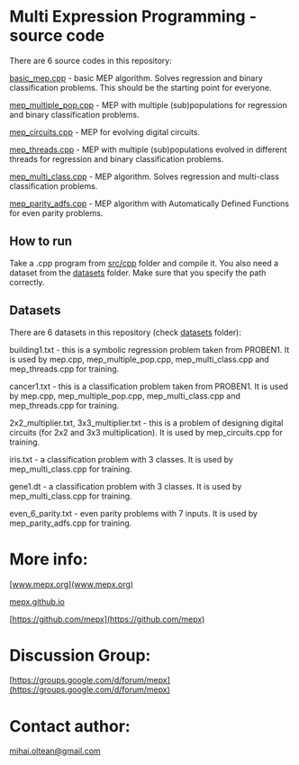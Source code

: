# Multi Expression Programming - source code

There are 6 source codes in this repository:

[basic_mep.cpp](src/cpp/basic_mep.cpp) - basic MEP algorithm. Solves regression and binary classification problems. This should be the starting point for everyone.

[mep_multiple_pop.cpp](src/cpp/mep_multiple_pop.cpp) - MEP with multiple (sub)populations for regression and binary classification problems.

[mep_circuits.cpp](src/cpp/mep_circuits.cpp) - MEP for evolving digital circuits.

[mep_threads.cpp](src/cpp/mep_threads.cpp) - MEP with multiple (sub)populations evolved in different threads for regression and binary classification problems.

[mep_multi_class.cpp](src/cpp/mep_multi_class.cpp) - MEP algorithm. Solves regression and multi-class classification problems.

[mep_parity_adfs.cpp](src/cpp/mep_parity_adfs.cpp) - MEP algorithm with Automatically Defined Functions for even parity problems.

## How to run

Take a .cpp program from [src/cpp](src/cpp) folder and compile it.
You also need a dataset from the [datasets](datasets) folder. Make sure that you specify the path correctly.

## Datasets

There are 6 datasets in this repository (check [datasets](datasets) folder):

building1.txt - this is a symbolic regression problem taken from PROBEN1. It is used by mep.cpp, mep_multiple_pop.cpp, mep_multi_class.cpp and mep_threads.cpp for training.

cancer1.txt - this is a classification problem taken from PROBEN1. It is used by mep.cpp, mep_multiple_pop.cpp, mep_multi_class.cpp and mep_threads.cpp for training.

2x2_multiplier.txt, 3x3_multiplier.txt - this is a problem of designing digital circuits (for 2x2 and 3x3 multiplication). It is used by mep_circuits.cpp for training.

iris.txt - a classification problem with 3 classes. It is used by mep_multi_class.cpp for training.

gene1.dt - a classification problem with 3 classes. It is used by mep_multi_class.cpp for training.

even_6_parity.txt - even parity problems with 7 inputs. It is used by mep_parity_adfs.cpp for training.

# More info:

[www.mepx.org](www.mepx.org)

[mepx.github.io](https://mepx.github.io)

[https://github.com/mepx](https://github.com/mepx)

# Discussion Group:

[https://groups.google.com/d/forum/mepx](https://groups.google.com/d/forum/mepx)

# Contact author:

mihai.oltean@gmail.com
